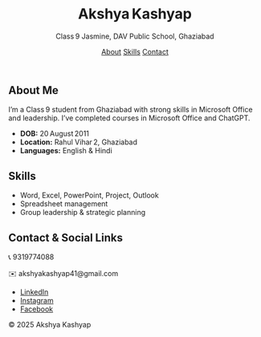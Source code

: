 <!DOCTYPE html>
<html lang="en">
<head>
  <meta charset="UTF-8"/>
  <meta name="viewport" content="width=device-width, initial-scale=1.0"/>
  <title>Akshya Kashyap – Portfolio</title>
  <link rel="stylesheet" href="styles.css"/>
</head>
<body>

  <header>
    <h1>Akshya Kashyap</h1>
    <p>Class 9 Jasmine, DAV Public School, Ghaziabad</p>
    <nav>
      <a href="#about">About</a>
      <a href="#skills">Skills</a>
      <a href="#contact">Contact</a>
    </nav>
  </header>

  <section id="about">
    <h2>About Me</h2>
    <p>I’m a Class 9 student from Ghaziabad with strong skills in Microsoft Office and leadership. I’ve completed courses in Microsoft Office and ChatGPT.</p>
    <ul>
      <li><strong>DOB:</strong> 20 August 2011</li>
      <li><strong>Location:</strong> Rahul Vihar 2, Ghaziabad</li>
      <li><strong>Languages:</strong> English & Hindi</li>
    </ul>
  </section>

  <section id="skills">
    <h2>Skills</h2>
    <ul>
      <li>Word, Excel, PowerPoint, Project, Outlook</li>
      <li>Spreadsheet management</li>
      <li>Group leadership & strategic planning</li>
    </ul>
  </section>

  <section id="contact">
    <h2>Contact & Social Links</h2>
    <p>📞 9319774088</p>
    <p>✉️ akshyakashyap41@gmail.com</p>
    <ul>
      <li><a href="https://www.linkedin.com/in/akshya-kashyap-s-o-jaggan-kashyap-60572a297" target="_blank">LinkedIn</a></li>
      <li><a href="https://www.instagram.com/_pirate_hunter__" target="_blank">Instagram</a></li>
      <li><a href="https://www.facebook.com/share/1CxiaCD7FR/" target="_blank">Facebook</a></li>
    </ul>
  </section>

  <footer>
    <p>&copy; 2025 Akshya Kashyap</p>
  </footer>

</body>
</html>
